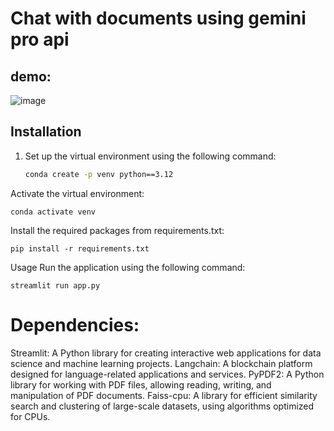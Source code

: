 # Chat with documents using gemini pro api
## demo:
![image](https://github.com/venkateshpandrinki/Chat-with-documents/assets/145516074/8fd98f19-f9c3-4106-b9d0-53fc81b6c61d)
## Installation
1. Set up the virtual environment using the following command:
   ```bash
   conda create -p venv python==3.12
Activate the virtual environment:


    conda activate venv
Install the required packages from requirements.txt:


    pip install -r requirements.txt
Usage
Run the application using the following command:

    streamlit run app.py
# Dependencies:
 Streamlit: A Python library for creating interactive web applications for data science and machine learning projects.
 Langchain: A blockchain platform designed for language-related applications and services.
 PyPDF2: A Python library for working with PDF files, allowing reading, writing, and manipulation of PDF documents.
 Faiss-cpu: A library for efficient similarity search and clustering of large-scale datasets, using algorithms optimized for CPUs.

